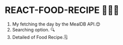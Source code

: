 # REACT-FOOD-RECIPE 🍔🍲🥘

1. My fetching the day by the MealDB API.😊
2. Searching option. 🔍
3. Detailed of Food Recipe.🗒️
